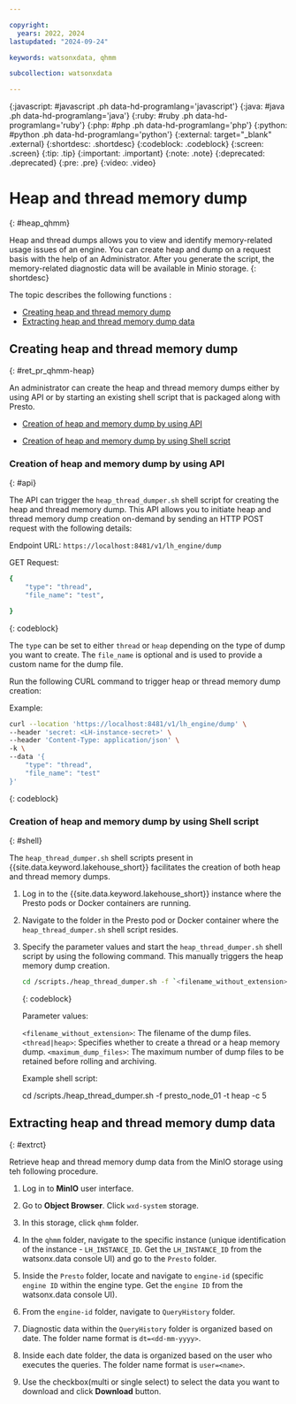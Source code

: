 ```yaml
---

copyright:
  years: 2022, 2024
lastupdated: "2024-09-24"

keywords: watsonxdata, qhmm

subcollection: watsonxdata

---
```


{:javascript: #javascript .ph data-hd-programlang='javascript'}
{:java: #java .ph data-hd-programlang='java'}
{:ruby: #ruby .ph data-hd-programlang='ruby'}
{:php: #php .ph data-hd-programlang='php'}
{:python: #python .ph data-hd-programlang='python'}
{:external: target="_blank" .external}
{:shortdesc: .shortdesc}
{:codeblock: .codeblock}
{:screen: .screen}
{:tip: .tip}
{:important: .important}
{:note: .note}
{:deprecated: .deprecated}
{:pre: .pre}
{:video: .video}

# Heap and thread memory dump
{: #heap_qhmm}

Heap and thread dumps allows you to view and identify memory-related usage issues of an engine. You can create heap and dump on a request basis with the help of an Administrator. After you generate the script, the memory-related diagnostic data will be available in Minio storage.
{: shortdesc}

The topic describes the following functions :

* [Creating heap and thread memory dump](#ret_pr_qhmm-heap)
* [Extracting heap and thread memory dump data](#extrct)



## Creating heap and thread memory dump
{: #ret_pr_qhmm-heap}

An administrator can create the heap and thread memory dumps either by using API or by starting an existing shell script that is packaged along with Presto.

* [Creation of heap and memory dump by using API](#api)

* [Creation of heap and memory dump by using Shell script](#shell)


### Creation of heap and memory dump by using API
{: #api}

The API can trigger the `heap_thread_dumper.sh` shell script for creating the heap and thread memory dump. This API allows you to initiate heap and thread memory dump creation on-demand by sending an HTTP POST request with the following details:

Endpoint URL: `https://localhost:8481/v1/lh_engine/dump`

GET Request:

``` bash
{
    "type": "thread",
    "file_name": "test",

}
```
{: codeblock}

The `type` can be set to either `thread` or `heap` depending on the type of dump you want to create.
The `file_name` is optional and is used to provide a custom name for the dump file.



Run the following CURL command to trigger heap or thread memory dump creation:

Example:

``` bash
curl --location 'https://localhost:8481/v1/lh_engine/dump' \
--header 'secret: <LH-instance-secret>' \
--header 'Content-Type: application/json' \
-k \
--data '{
    "type": "thread",
    "file_name": "test"
}'
```
{: codeblock}

### Creation of heap and memory dump by using Shell script
{: #shell}

The `heap_thread_dumper.sh` shell scripts present in {{site.data.keyword.lakehouse_short}} facilitates the creation of both heap and thread memory dumps.

1. Log in to the {{site.data.keyword.lakehouse_short}} instance where the Presto pods or Docker containers are running.

1. Navigate to the folder in the Presto pod or Docker container where the `heap_thread_dumper.sh` shell script resides.

1. Specify the parameter values and start the `heap_thread_dumper.sh` shell script by using the following command. This manually triggers the heap memory dump creation.


    ``` bash
    cd /scripts./heap_thread_dumper.sh -f `<filename_without_extension>` -t `<thread|heap>` -c `<maximum_dump_files>`
    ```
    {: codeblock}


    Parameter values:

    `<filename_without_extension>`: The filename of the dump files.
    `<thread|heap>`: Specifies whether to create a thread or a heap memory dump.
    `<maximum_dump_files>`: The maximum number of dump files to be retained before rolling and archiving.


    Example shell script:

    cd /scripts./heap_thread_dumper.sh -f presto_node_01 -t heap -c 5



## Extracting heap and thread memory dump data
{: #extrct}

Retrieve heap and thread memory dump data from the MinIO storage using teh following procedure.

1. Log in to **MinIO** user interface.

1. Go to **Object Browser**. Click `wxd-system` storage.

1. In this storage, click `qhmm` folder.

1. In the `qhmm` folder, navigate to the specific instance (unique identification of the instance - `LH_INSTANCE_ID`. Get the `LH_INSTANCE_ID` from the watsonx.data console UI) and go to the `Presto` folder.

1. Inside the `Presto` folder, locate and navigate to `engine-id` (specific `engine ID` within the engine type. Get the `engine ID` from the watsonx.data console UI).

1. From the `engine-id` folder, navigate to `QueryHistory` folder.

1. Diagnostic data within the `QueryHistory` folder is organized based on date. The folder name format is `dt=<dd-mm-yyyy>`.

1. Inside each date folder, the data is organized based on the user who executes the queries. The folder name format is `user=<name>`.

1. Use the checkbox(multi or single select) to select the data you want to download and click **Download** button.
